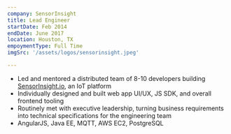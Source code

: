 ```yaml
---
company: SensorInsight
title: Lead Engineer
startDate: Feb 2014
endDate: June 2017
location: Houston, TX
empoymentType: Full Time
imgSrc: '/assets/logos/sensorinsight.jpeg'

---
```


* Led and mentored a distributed team of 8-10 developers building [SensorInsight.io](https://SensorInsight.io), an IoT platform  
* Individually designed and built web app UI/UX, JS SDK, and overall frontend tooling  
* Routinely met with executive leadership, turning business requirements into technical
specifications for the engineering team    
* AngularJS, Java EE, MQTT, AWS EC2, PostgreSQL  